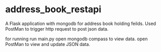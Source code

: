 # address_book_restapi

A Flask application with mongodb for address book holding feilds.
Used PostMan to trigger http request to post json data.


for running run main.py
open mongodb compass to view data.
open PostMan to view and update JSON data.

